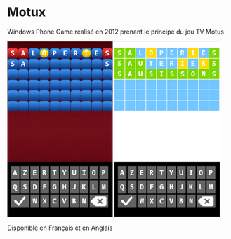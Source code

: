 # Motux
Windows Phone Game réalisé en 2012 prenant le principe du jeu TV Motus

![Screen 1](https://github.com/Paulalex85/Motux/blob/master/Image/test.png)
![Screen 2](https://github.com/Paulalex85/Motux/blob/master/Image/test_2.png)

Disponible en Français et en Anglais
